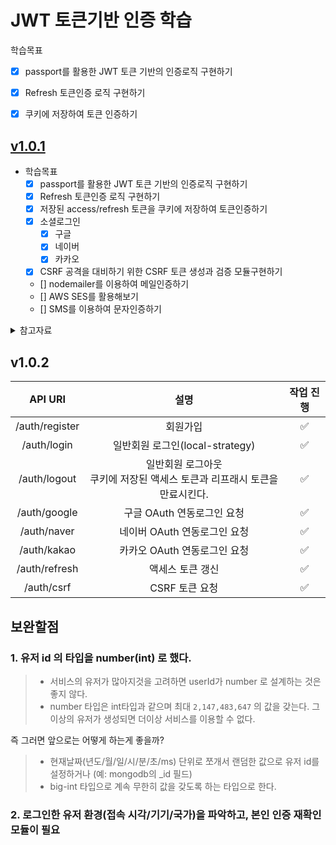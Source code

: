 # JWT 토큰기반 인증 학습

학습목표
- [x] passport를 활용한 JWT 토큰 기반의 인증로직 구현하기
- [x] Refresh 토큰인증 로직 구현하기
- [x] 쿠키에 저장하여 토큰 인증하기

  

## [v1.0.1](https://github.com/loveAlakazam/Jwt-Nest-Sample/tree/product.v1.0.1) 


- 학습목표
  - [x] passport를 활용한 JWT 토큰 기반의 인증로직 구현하기
  - [x] Refresh 토큰인증 로직 구현하기
  - [x] 저장된 access/refresh 토큰을 쿠키에 저장하여 토큰인증하기
  - [x] 소셜로그인
    - [x] 구글
    - [x] 네이버
    - [x] 카카오
  - [x] CSRF 공격을 대비하기 위한 CSRF 토큰 생성과 검증 모듈구현하기    
  - [] nodemailer를 이용하여 메일인증하기
  - [] AWS SES를 활용해보기
  - [] SMS를 이용하여 문자인증하기


<details>
<summary>참고자료</summary>

- [Leo.log - Auth 인증구현](https://velog.io/@algo2000/pj01-05)
- [sinf.log - Nest.js에서 Google Oauth 적용하기](https://velog.io/@sinf/Nest.js%EC%97%90%EC%84%9C-Goolge-Oauth-%EC%A0%81%EC%9A%A9%ED%95%98%EA%B8%B0)
- [찐찐.log - Nest 카카오 로그인 API 사용하기](https://velog.io/@dldmswjd322/Nest-%EC%B9%B4%EC%B9%B4%EC%98%A4-%EB%A1%9C%EA%B7%B8%EC%9D%B8-API-%EC%82%AC%EC%9A%A9%ED%95%98%EA%B8%B0)
- [Elvis Duru - NESTJS JWT Authentication with Refresh Tokens Complete Guide](https://www.elvisduru.com/blog/nestjs-jwt-authentication-refresh-token)
- [Dev-Hudi - OAuth2.0 동작 메커니즘](https://hudi.blog/oauth-2.0/)
- [Hocaron - NestJS JWT/RefreshToken/Oauth social Login 예제 래포지토리](https://github.com/hocaron/social-login)
- [Charming-kyu - NestJS JWT 로그인 구현예제](https://charming-kyu.tistory.com/39)


</details>


## v1.0.2

| API URI | 설명 | 작업 진행 |
|:-------:|:---:|:-------:|
| /auth/register| 회원가입|✅|
| /auth/login| 일반회원 로그인(local-strategy)| ✅|
| /auth/logout| 일반회원 로그아웃<br>쿠키에 저장된 액세스 토큰과 리프래시 토큰을 만료시킨다. |✅|
| /auth/google | 구글 OAuth 연동로그인 요청 |✅|
| /auth/naver | 네이버 OAuth 연동로그인 요청 |✅|
| /auth/kakao | 카카오 OAuth 연동로그인 요청 |✅|
| /auth/refresh | 액세스 토큰 갱신 |✅|
| /auth/csrf | CSRF 토큰 요청 |✅|


## 보완할점 

### 1. 유저 id 의 타입을 number(int) 로 했다.

> - 서비스의 유저가 많아지것을 고려하면 userId가 number 로 설계하는 것은 좋지 않다.
> - number 타입은 int타입과 같으며 최대 `2,147,483,647` 의 값을 갖는다. 그 이상의 유저가 생성되면 더이상 서비스를 이용할 수 없다.

즉 그러면 앞으로는 어떻게 하는게 좋을까?

> - 현재날짜(년도/월/일/시/분/초/ms) 단위로 쪼개서 랜덤한 값으로 유저 id를 설정하거나 (예: mongodb의 _id 필드)
> - big-int 타입으로 계속 무한히 값을 갖도록 하는 타입으로 한다.


### 2. 로그인한 유저 환경(접속 시각/기기/국가)을 파악하고, 본인 인증 재확인 모듈이 필요

